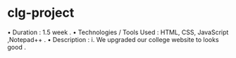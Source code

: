 # clg-project
•	Duration : 1.5 week .
•	Technologies / Tools Used : HTML, CSS, JavaScript ,Notepad++ .
•	Description : 
  i.	We upgraded our college website to looks good . 

